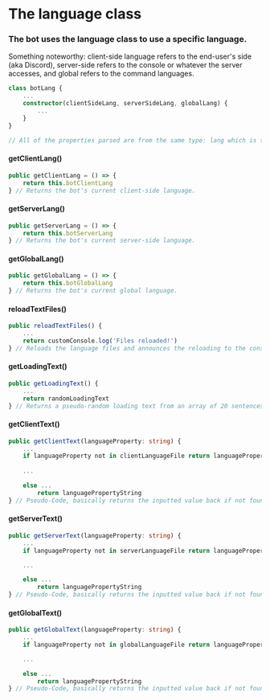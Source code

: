 # The language class

### The bot uses the language class to use a specific language.
Something noteworthy: client-side language refers to the end-user's side (aka Discord), server-side refers to the console or whatever the server accesses, and global refers to the command languages.


```ts
class botLang {
    ...
    constructor(clientSideLang, serverSideLang, globalLang) {
        ...
    }
}

// All of the properties parsed are from the same type: lang which is the language for each one.
```

#### getClientLang()
```ts
public getClientLang = () => {
    return this.botClientLang
} // Returns the bot's current client-side language.
```
#### getServerLang()
```ts
public getServerLang = () => {
    return this.botServerLang
} // Returns the bot's current server-side language.
```
#### getGlobalLang()
```ts
public getGlobalLang = () => {
    return this.botGlobalLang
} // Returns the bot's current global language.
```

#### reloadTextFiles()
```ts
public reloadTextFiles() {
    ...
    return customConsole.log('Files reloaded!')
} // Reloads the language files and announces the reloading to the console.
```

#### getLoadingText()
```ts
public getLoadingText() {
    ...
    return randomLoadingText
} // Returns a pseudo-random loading text from an array of 20 sentences.
```

#### getClientText()
```ts
public getClientText(languageProperty: string) {
    ...
    if languageProperty not in clientLanguageFile return languageProperty 
    
    ...

    else ... 
        return languagePropertyString
} // Pseudo-Code, basically returns the inputted value back if not found in the language array.
```

#### getServerText()
```ts
public getServerText(languageProperty: string) {
    ...
    if languageProperty not in serverLanguageFile return languageProperty 

    ...

    else ... 
        return languagePropertyString
} // Pseudo-Code, basically returns the inputted value back if not found in the language array.
```

#### getGlobalText()
```ts
public getGlobalText(languageProperty: string) {
    ...
    if languageProperty not in globalLanguageFile return languageProperty 

    ...

    else ... 
        return languagePropertyString
} // Pseudo-Code, basically returns the inputted value back if not found in the language array.
```
